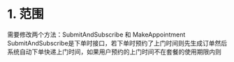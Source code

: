 # 1. 范围

需要修改两个方法：SubmitAndSubscribe 和 MakeAppointment
SubmitAndSubscribe是下单时接口，若下单时预约了上门时间则先生成订单然后系统自动下单快递上门时间，如果用户预约的上门时间不在套餐的使用期限内则